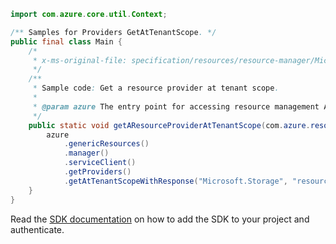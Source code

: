 ```java
import com.azure.core.util.Context;

/** Samples for Providers GetAtTenantScope. */
public final class Main {
    /*
     * x-ms-original-file: specification/resources/resource-manager/Microsoft.Resources/stable/2021-01-01/examples/GetNamedProviderAtTenant.json
     */
    /**
     * Sample code: Get a resource provider at tenant scope.
     *
     * @param azure The entry point for accessing resource management APIs in Azure.
     */
    public static void getAResourceProviderAtTenantScope(com.azure.resourcemanager.AzureResourceManager azure) {
        azure
            .genericResources()
            .manager()
            .serviceClient()
            .getProviders()
            .getAtTenantScopeWithResponse("Microsoft.Storage", "resourceTypes/aliases", Context.NONE);
    }
}
```

Read the [SDK documentation](https://github.com/Azure/azure-sdk-for-java/blob/azure-resourcemanager_2.15.0/sdk/resourcemanager/azure-resourcemanager/README.md) on how to add the SDK to your project and authenticate.
